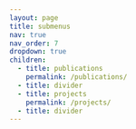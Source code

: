 ```yaml
---
layout: page
title: submenus
nav: true
nav_order: 7
dropdown: true
children:
  - title: publications
    permalink: /publications/
  - title: divider
  - title: projects
    permalink: /projects/
  - title: divider
---
```

